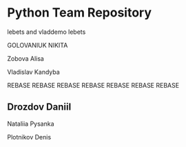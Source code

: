 ﻿# Python Team Repository

lebets and vladdemo
lebets

GOLOVANIUK NIKITA

Zobova Alisa

Vladislav Kandyba

REBASE REBASE REBASE REBASE REBASE REBASE REBASE 


## Drozdov Daniil

Nataliia Pysanka

Plotnikov Denis

